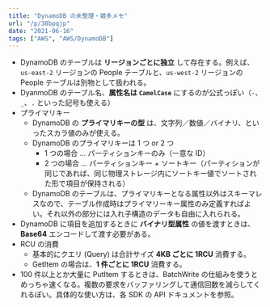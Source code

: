 ```yaml
---
title: "DynamoDB の未整理・雑多メモ"
url: "/p/38bpqjp"
date: "2021-06-16"
tags: ["AWS", "AWS/DynamoDB"]
---
```


- DynamoDB のテーブルは __リージョンごとに独立__ して存在する。例えば、`us-east-2` リージョンの People テーブルと、`us-west-2` リージョンの People テーブルは別物として扱われる。
- DyanmoDB のテーブル名、__属性名は `CamelCase`__ にするのが公式っぽい（`-`、`_`、`.` といった記号も使える）
- プライマリキー
    - DynamoDB の __プライマリキーの型__ は、文字列／数値／バイナリ、といったスカラ値のみが使える。
    - DynamoDB のプライマリキーは 1 つ or 2 つ
        - 1 つの場合 ... パーティションキーのみ（一意な ID）
        - 2 つの場合 ... パーティションキー + ソートキー（パーティションが同じであれば、同じ物理ストレージ内にソートキー値でソートされた形で項目が保持される）
    - DynamoDB のテーブルは、プライマリキーとなる属性以外はスキーマレスなので、テーブル作成時はプライマリーキー属性のみ定義すればよい。それ以外の部分には入れ子構造のデータも自由に入れられる。
- DynamoDB に項目を追加するときに __バイナリ型属性__ の値を渡すときは、__Base64__ エンコードして渡す必要がある。
- RCU の消費
    - 基本的にクエリ (Query) は合計サイズ __4KB ごとに 1RCU__ 消費する。
    - GetItem の場合は、__1 件ごとに 1RCU__ 消費する。
- 100 件以上とか大量に PutItem するときは、BatchWrite の仕組みを使うとめっちゃ速くなる。複数の要求をバッファリングして通信回数を減らしてくれるぽい。具体的な使い方は、各 SDK の API ドキュメントを参照。


